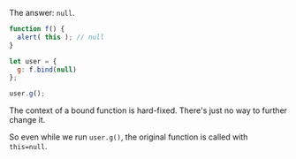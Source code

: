 The answer: `null`.

```js run
function f() {
  alert( this ); // null
}

let user = {
  g: f.bind(null)
};

user.g();
```

The context of a bound function is hard-fixed. There's just no way to further change it.

So even while we run `user.g()`, the original function is called with `this=null`.

